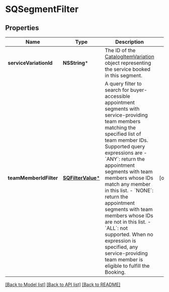 # SQSegmentFilter

## Properties
Name | Type | Description | Notes
------------ | ------------- | ------------- | -------------
**serviceVariationId** | **NSString*** | The ID of the [CatalogItemVariation](https://developer.squareup.com/reference/square_2023-10-18/objects/CatalogItemVariation) object representing the service booked in this segment. | 
**teamMemberIdFilter** | [**SQFilterValue***](SQFilterValue.md) | A query filter to search for buyer-accessible appointment segments with service-providing team members matching the specified list of team member IDs.  Supported query expressions are - &#x60;ANY&#x60;: return the appointment segments with team members whose IDs match any member in this list. - &#x60;NONE&#x60;: return the appointment segments with team members whose IDs are not in this list. - &#x60;ALL&#x60;: not supported.  When no expression is specified, any service-providing team member is eligible to fulfill the Booking. | [optional] 

[[Back to Model list]](../README.md#documentation-for-models) [[Back to API list]](../README.md#documentation-for-api-endpoints) [[Back to README]](../README.md)


